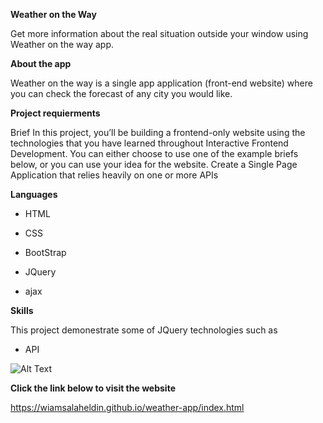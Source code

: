 **Weather on the Way**

Get more information about the real situation outside your window using Weather on the way app.

**About the app**

Weather on the way is a single app application (front-end website) where you can check the forecast of any city you would like.

**Project requierments**

Brief In this project, you’ll be building a frontend-only website using the technologies that you have learned throughout Interactive Frontend Development. You can either choose to use one of the example briefs below, or you can use your idea for the website.
Create a Single Page Application that relies heavily on one or more APIs

**Languages**

* HTML

* CSS

* BootStrap

* JQuery

* ajax

**Skills**

This project demonestrate some of JQuery technologies such as

* API

![Alt Text](C:\Users\14389\Desktop)


__Click the link below to visit the website__

https://wiamsalaheldin.github.io/weather-app/index.html
